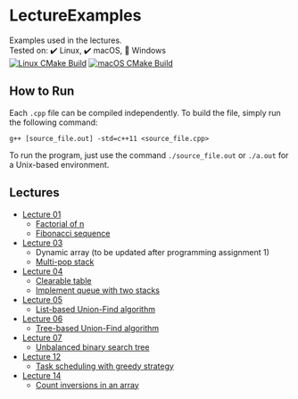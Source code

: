 # LectureExamples
Examples used in the lectures.  
Tested on: :heavy_check_mark: Linux, :heavy_check_mark: macOS, :black_square_button: Windows  
[![Linux CMake Build](https://github.com/clemson-cpsc3210/LectureExamples/actions/workflows/linux-cpp.yml/badge.svg)](https://github.com/clemson-cpsc3210/LectureExamples/actions/workflows/linux-cpp.yml) 
[![macOS CMake Build](https://github.com/clemson-cpsc3210/LectureExamples/actions/workflows/mac-cpp.yml/badge.svg)](https://github.com/clemson-cpsc3210/LectureExamples/actions/workflows/mac-cpp.yml) 

## How to Run

Each `.cpp` file can be compiled independently. To build the file, simply run the following command: 
```
g++ [source_file.out] -std=c++11 <source_file.cpp>
``` 
To run the program, just use the command `./source_file.out` or `./a.out` for a Unix-based environment. 

## Lectures

- [Lecture 01](cpp/Lecture01/)
    - [Factorial of n](cpp/Lecture01/Factorial.cpp)
    - [Fibonacci sequence](cpp/Lecture01/Fibonacci.cpp)
- [Lecture 03](cpp/Lecture03/)
    - Dynamic array (to be updated after programming assignment 1)
    - [Multi-pop stack](cpp/Lecture03/Stack.cpp)
- [Lecture 04](cpp/Lecture04/)
    - [Clearable table](cpp/Lecture04/ClearableTable.cpp)
    - [Implement queue with two stacks](cpp/Lecture04/QueueWithStacks.cpp)
- [Lecture 05](cpp/Lecture05/) 
    - [List-based Union-Find algorithm](cpp/Lecture05/UnionFind.cpp)
- [Lecture 06](cpp/Lecture06/)  
    - [Tree-based Union-Find algorithm](cpp/Lecture06/UnionFind.cpp)
- [Lecture 07](cpp/Lecture07/) 
    - [Unbalanced binary search tree](cpp/Lecture07/BinarySearchTree.cpp)
- [Lecture 12](cpp/Lecture12/) 
    - [Task scheduling with greedy strategy](cpp/Lecture12/TaskScheduling.cpp)
- [Lecture 14](cpp/Lecture14/) 
    - [Count inversions in an array](cpp/Lecture14/CountInversions.cpp)
